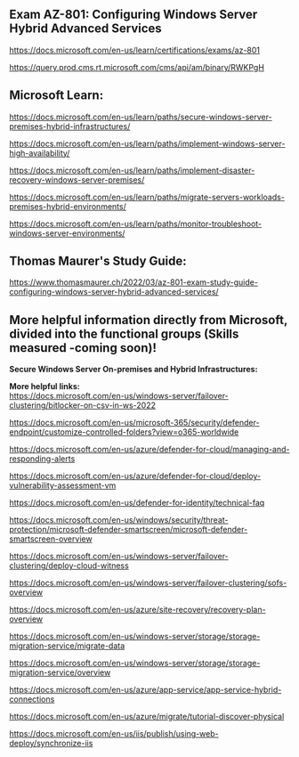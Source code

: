 Exam AZ-801: Configuring Windows Server Hybrid Advanced Services
-------------------
https://docs.microsoft.com/en-us/learn/certifications/exams/az-801

https://query.prod.cms.rt.microsoft.com/cms/api/am/binary/RWKPgH

Microsoft Learn:
-------------------
https://docs.microsoft.com/en-us/learn/paths/secure-windows-server-premises-hybrid-infrastructures/

https://docs.microsoft.com/en-us/learn/paths/implement-windows-server-high-availability/

https://docs.microsoft.com/en-us/learn/paths/implement-disaster-recovery-windows-server-premises/

https://docs.microsoft.com/en-us/learn/paths/migrate-servers-workloads-premises-hybrid-environments/

https://docs.microsoft.com/en-us/learn/paths/monitor-troubleshoot-windows-server-environments/

Thomas Maurer's Study Guide:  
-------------------
https://www.thomasmaurer.ch/2022/03/az-801-exam-study-guide-configuring-windows-server-hybrid-advanced-services/

More helpful information directly from Microsoft, divided into the functional groups (Skills measured -coming soon)!
-------------------

**Secure Windows Server On-premises and Hybrid Infrastructures:**  



**More helpful links:**  
https://docs.microsoft.com/en-us/windows-server/failover-clustering/bitlocker-on-csv-in-ws-2022

https://docs.microsoft.com/en-us/microsoft-365/security/defender-endpoint/customize-controlled-folders?view=o365-worldwide

https://docs.microsoft.com/en-us/azure/defender-for-cloud/managing-and-responding-alerts

https://docs.microsoft.com/en-us/azure/defender-for-cloud/deploy-vulnerability-assessment-vm

https://docs.microsoft.com/en-us/defender-for-identity/technical-faq

https://docs.microsoft.com/en-us/windows/security/threat-protection/microsoft-defender-smartscreen/microsoft-defender-smartscreen-overview

https://docs.microsoft.com/en-us/windows-server/failover-clustering/deploy-cloud-witness

https://docs.microsoft.com/en-us/windows-server/failover-clustering/sofs-overview

https://docs.microsoft.com/en-us/azure/site-recovery/recovery-plan-overview

https://docs.microsoft.com/en-us/windows-server/storage/storage-migration-service/migrate-data

https://docs.microsoft.com/en-us/windows-server/storage/storage-migration-service/overview

https://docs.microsoft.com/en-us/azure/app-service/app-service-hybrid-connections

https://docs.microsoft.com/en-us/azure/migrate/tutorial-discover-physical

https://docs.microsoft.com/en-us/iis/publish/using-web-deploy/synchronize-iis
